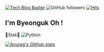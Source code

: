 [![Tech Blog Badge](http://img.shields.io/badge/-Tech%20blog-black?style=flat-square&logo=github&link=https://zzsza.github.io/)](https://zzsza.github.io/)
![GitHub followers](https://img.shields.io/github/followers/ohby00?style=social)
[![Hits](https://hits.seeyoufarm.com/api/count/incr/badge.svg?url=https%3A%2F%2Fgithub.com%2Fohby00&count_bg=%2379C83D&title_bg=%23555555&icon=mailchimp.svg&icon_color=%23E7E7E7&title=hits&edge_flat=false)](https://hits.seeyoufarm.com)
## I'm Byeonguk Oh ! 
🐹Stak🐹
<img alt="Python" src ="https://img.shields.io/badge/Python-3776AB.svg?&style=for-the-badge&logo=Python&logoColor=white"/>

[![Anurag's GitHub stats](https://github-readme-stats.vercel.app/api?username=ohby00)](https://github.com/anuraghazra/github-readme-stats)

